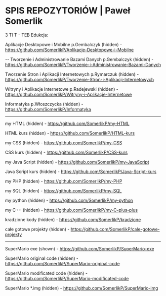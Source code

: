 # SPIS REPOZYTORIÓW | Paweł Somerlik

3 TI T - TEB Edukcja:


Aplikacje Desktopowe i Mobilne p.Gembalczyk (hidden) - https://github.com/SomerlikP/Aplikacje-Desktopowe-i-Mobilne

--
Tworzenie i Administrowanie Bazami Danych p.Gembalczyk (hidden) - https://github.com/SomerlikP/Tworzenie-i-Administrowanie-Bazami-Danych


Tworzenie Stron i Aplikacji Internetowych p.Rymarczuk (hidden) - https://github.com/SomerlikP/Tworzenie-Stron-i-Aplikacji-Internetowych


Witryny i Aplikacje Internetowe p.Radejewski (hidden) - https://github.com/SomerlikP/Witryny-i-Aplikacje-Internetowe


Informatyka p.Włoszczycka (hidden) - https://github.com/SomerlikP/Informatyka

-------------------------------------------------------------------------------------------------------------------------------------------------------------------------

my HTML (hidden) - https://github.com/SomerlikP/my-HTML

  HTML kurs (hidden) - https://github.com/SomerlikP/HTML-kurs

my CSS (hidden) - https://github.com/SomerlikP/my-CSS

  CSS kurs (hidden) - https://github.com/SomerlikP/CSS-kurs

my Java Script (hidden) - https://github.com/SomerlikP/my-JavaScript

  Java Script kurs (hidden) - https://github.com/SomerlikP/Java-Script-kurs

my PHP (hidden) - https://github.com/SomerlikP/my-PHP

my SQL (hidden) - https://github.com/SomerlikP/my-SQL

my python (hidden) - https://github.com/SomerlikP/my-python

my C++ (hidden) - https://github.com/SomerlikP/my-C-plus-plus

kradzione kody (hidden) - https://github.com/SomerlikP/kradzione

całe gotowe projekty (hidden) - https://github.com/SomerlikP/cale-gotowe-projekty

-------------------------------------------------------------------------------------------------------------------------------------------------------------------------

SuperMario exe (shown) - https://github.com/SomerlikP/SuperMario-exe

SuperMario original code (hidden) - https://github.com/SomerlikP/SuperMario-original-code

SuperMario modificated code (hidden) - https://github.com/SomerlikP/SuperMario-modificated-code

SuperMario *.img (hidden) - https://github.com/SomerlikP/SuperMario-img
